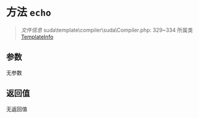 # 方法 `echo`

> *文件信息* suda\template\compiler\suda\Compiler.php: 329~334
> 所属类 [TemplateInfo](../TemplateInfo.md)




## 参数


无参数


## 返回值

无返回值

